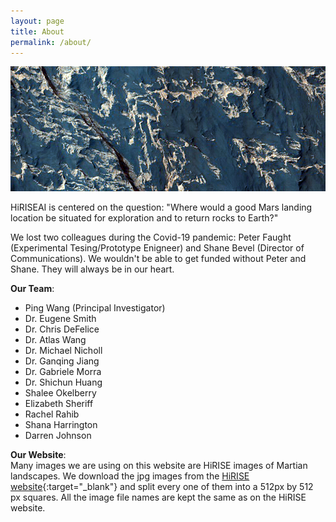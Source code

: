 ```yaml
---
layout: page
title: About
permalink: /about/
---
```

<p><div>
<img src="/assets/images/ESP_071952_1670.jpg" class="img-fluid" alt=" " />
</div></p>

HiRISEAI is centered on the question: "Where would a good Mars landing location be situated for exploration and to return rocks to Earth?" 

We lost two colleagues during the Covid-19 pandemic: Peter Faught (Experimental Tesing/Prototype Enigneer) and Shane Bevel (Director of Communications). We wouldn't be able to get funded without Peter and Shane. They will always be in our heart.

**Our Team**:  
- Ping Wang (Principal Investigator)
- Dr. Eugene Smith 
- Dr. Chris DeFelice
- Dr. Atlas Wang
- Dr. Michael Nicholl
- Dr. Ganqing Jiang
- Dr. Gabriele Morra
- Dr. Shichun Huang
- Shalee Okelberry
- Elizabeth Sheriff
- Rachel Rahib
- Shana Harrington
- Darren Johnson

**Our Website**:  
Many images we are using on this website are HiRISE images of Martian landscapes. We download the jpg images from the [HiRISE website](https://www.uahirise.org/){:target="_blank"} and split every one of them into a 512px by 512 px squares. All the image file names are kept the same as on the HiRISE website.




